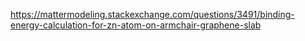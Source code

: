 https://mattermodeling.stackexchange.com/questions/3491/binding-energy-calculation-for-zn-atom-on-armchair-graphene-slab
